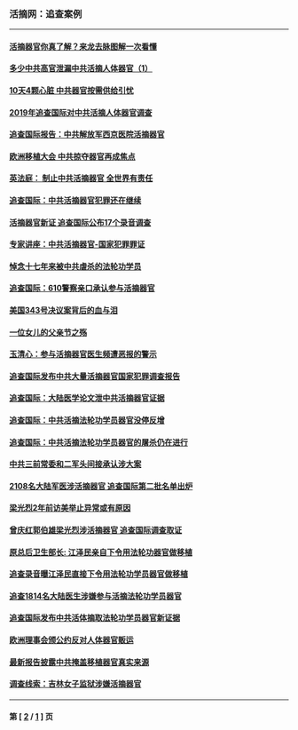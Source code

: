 ### 活摘网：追查案例
---
#### [活摘器官你真了解？来龙去脉图解一次看懂](../../pages/nf5880/n13013820.md?08210430) 
#### [多少中共高官泄漏中共活摘人体器官（1）](../../pages/nf5880/n12671234.md?08210430) 
#### [10天4颗心脏 中共器官按需供给引忧](../../pages/nf5880/n12326366.md?08210430) 
#### [2019年追查国际对中共活摘人体器官调查](../../pages/nf5880/n11917733.md?08210430) 
#### [追查国际报告：中共解放军西京医院活摘器官](../../pages/nf5880/n11838359.md?08210430) 
#### [欧洲移植大会 中共掠夺器官再成焦点](../../pages/nf5880/n11538883.md?08210430) 
#### [英法庭： 制止中共活摘器官 全世界有责任](../../pages/nf5880/n11330691.md?08210430) 
#### [追查国际：中共活摘器官犯罪还在继续](../../pages/nf5880/n11218301.md?08210430) 
#### [活摘器官新证 追查国际公布17个录音调查](../../pages/nf5880/n10897744.md?08210430) 
#### [专家讲座：中共活摘器官-国家犯罪罪证](../../pages/nf5880/n8828153.md?08210430) 
#### [悼念十七年来被中共虐杀的法轮功学员](../../pages/nf5880/n8124823.md?08210430) 
#### [追查国际：610警察亲口承认参与活摘器官](../../pages/nf5880/n8109067.md?08210430) 
#### [美国343号决议案背后的血与泪](../../pages/nf5880/n8020684.md?08210430) 
#### [一位女儿的父亲节之殇](../../pages/nf5880/n8014122.md?08210430) 
#### [玉清心：参与活摘器官医生频遭恶报的警示](../../pages/nf5880/n4637546.md?08210430) 
#### [追查国际发布中共大量活摘器官国家犯罪调查报告](../../pages/nf5880/n4613428.md?08210430) 
#### [追查国际：大陆医学论文泄中共活摘器官证据](../../pages/nf5880/n4608794.md?08210430) 
#### [追查国际：中共活摘法轮功学员器官没停反增](../../pages/nf5880/n4584075.md?08210430) 
#### [追查国际：中共活摘法轮功学员器官的屠杀仍在进行](../../pages/nf5880/n4299154.md?08210430) 
#### [中共三前常委和二军头间接承认涉大案](../../pages/nf5880/n4286244.md?08210430) 
#### [2108名大陆军医涉活摘器官 追查国际第二批名单出炉](../../pages/nf5880/n4284769.md?08210430) 
#### [梁光烈2年前访美举止异常或有原因](../../pages/nf5880/n4279686.md?08210430) 
#### [曾庆红郭伯雄梁光烈涉活摘器官 追查国际调查取证](../../pages/nf5880/n4278462.md?08210430) 
#### [原总后卫生部长: 江泽民亲自下令用法轮功器官做移植](../../pages/nf5880/n4263864.md?08210430) 
#### [追查录音曝江泽民直接下令用法轮功学员器官做移植](../../pages/nf5880/n4261268.md?08210430) 
#### [追查1814名大陆医生涉嫌参与活摘法轮功学员器官](../../pages/nf5880/n4259055.md?08210430) 
#### [追查国际发布中共活体摘取法轮功学员器官新证据](../../pages/nf5880/n4258255.md?08210430) 
#### [欧洲理事会颁公约反对人体器官贩运](../../pages/nf5880/n4206955.md?08210430) 
#### [最新报告披露中共掩盖移植器官真实来源](../../pages/nf5880/n4140084.md?08210430) 
#### [调查线索：吉林女子监狱涉嫌活摘器官](../../pages/nf5880/n4044366.md?08210430) 

---
#### 第 [ [2](./2.md?08210430) / [1](./1.md?08210430) ] 页
